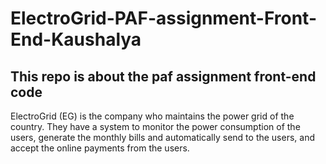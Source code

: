 # ElectroGrid-PAF-assignment-Front-End-Kaushalya
This repo is about the paf assignment front-end code
-----------------------------------------------------------------
ElectroGrid (EG) is the company who maintains the power grid of the country. They have a system to monitor the power consumption of the users, generate the monthly bills and automatically send to the users, and accept the online payments from the users.


